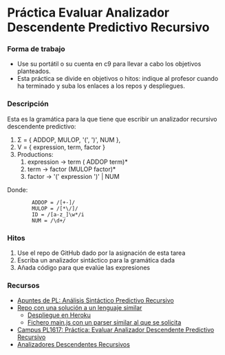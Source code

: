 # Práctica Evaluar Analizador Descendente Predictivo Recursivo

### Forma de trabajo

* Use su portátil o su cuenta en c9 para llevar a cabo los objetivos planteados.
* Esta práctica se divide en objetivos o hitos:  indique al profesor  cuando ha terminado y suba los enlaces a los repos y despliegues.

### Descripción

Esta es la gramática para la que tiene que escribir un analizador recursivo descendente predictivo:

1.  Σ = { ADDOP, MULOP, '(', ')', NUM },
2.  V = {  expression, term, factor }
3.  Productions:
    1.  expression → term ( ADDOP term)* 
    2.  term → factor (MULOP factor)*
    3.  factor → '(' expression ')' | NUM

Donde:

            ADDOP = /[+-]/
            MULOP = /[*\/]/
            ID = /[a-z_]\w*/i
            NUM = /\d+/

### Hitos

1. Use el repo de GitHub dado por la asignación de esta tarea 
2. Escriba un analizador sintáctico para la gramática dada
3. Añada código para que evalúe las expresiones

### Recursos

* [Apuntes de PL: Análisis Sintáctico Predictivo Recursivo](http://crguezl.github.io/pl-html/node22.html)
* [Repo con una solución a un lenguaje similar](https://github.com/crguezl/prdcalc)
  -  [Despliegue en Heroku](http://predictiveparser.herokuapp.com/)
  - [Fichero main.js con un parser similar al que se solicita](https://github.com/crguezl/prdcalc/blob/master/views/main.js)
* [Campus PL1617: Práctica: Evaluar Analizador Descendente Predictivo Recursivo](https://campusvirtual.ull.es/1617/mod/assign/view.php?id=195888)
* [Analizadores Descendentes Recursivos](https://casianorodriguezleon.gitbooks.io/ull-esit-1617/content/apuntes/parsing/recursivodescendente/)
